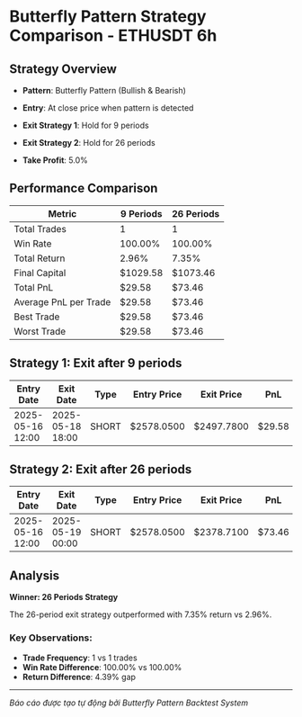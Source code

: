 # Butterfly Pattern Strategy Comparison - ETHUSDT 6h

## Strategy Overview
- **Pattern**: Butterfly Pattern (Bullish & Bearish)
- **Entry**: At close price when pattern is detected
- **Exit Strategy 1**: Hold for 9 periods
- **Exit Strategy 2**: Hold for 26 periods

- **Take Profit**: 5.0%

## Performance Comparison

| Metric | 9 Periods | 26 Periods |
|--------|-----------|------------|
| Total Trades | 1 | 1 |
| Win Rate | 100.00% | 100.00% |
| Total Return | 2.96% | 7.35% |
| Final Capital | $1029.58 | $1073.46 |
| Total PnL | $29.58 | $73.46 |
| Average PnL per Trade | $29.58 | $73.46 |
| Best Trade | $29.58 | $73.46 |
| Worst Trade | $29.58 | $73.46 |

## Strategy 1: Exit after 9 periods

| Entry Date | Exit Date | Type | Entry Price | Exit Price | PnL | PnL % | Pattern Type | Exit Reason |
|------------|-----------|------|-------------|------------|-----|-------|-------------|-------------|
| 2025-05-16 12:00 | 2025-05-18 18:00 | SHORT | $2578.0500 | $2497.7800 | $29.58 | 3.11% | Bearish Butterfly | Time |

## Strategy 2: Exit after 26 periods

| Entry Date | Exit Date | Type | Entry Price | Exit Price | PnL | PnL % | Pattern Type | Exit Reason |
|------------|-----------|------|-------------|------------|-----|-------|-------------|-------------|
| 2025-05-16 12:00 | 2025-05-19 00:00 | SHORT | $2578.0500 | $2378.7100 | $73.46 | 7.73% | Bearish Butterfly | TP |

## Analysis

**Winner: 26 Periods Strategy**

The 26-period exit strategy outperformed with 7.35% return vs 2.96%.

### Key Observations:
- **Trade Frequency**: 1 vs 1 trades
- **Win Rate Difference**: 100.00% vs 100.00%
- **Return Difference**: 4.39% gap

---
*Báo cáo được tạo tự động bởi Butterfly Pattern Backtest System*

